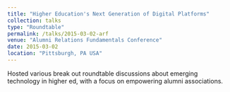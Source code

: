 ```yaml
---
title: "Higher Education's Next Generation of Digital Platforms"
collection: talks
type: "Roundtable"
permalink: /talks/2015-03-02-arf
venue: "Alumni Relations Fundamentals Conference"
date: 2015-03-02
location: "Pittsburgh, PA USA"
---
```


Hosted various break out roundtable discussions about emerging technology in higher ed, with a focus on empowering alumni associations.
